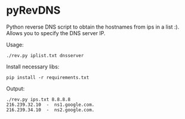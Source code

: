 # pyRevDNS
Python reverse DNS script to obtain the hostnames from ips in a list :). Allows you to specify the DNS server IP. 

Usage:

`./rev.py iplist.txt dnsserver`

Install necessary libs: 

`pip install -r requirements.txt`

Output:

```
./rev.py ips.txt 8.8.8.8
216.239.32.10  -  ns1.google.com.
216.239.34.10  -  ns2.google.com.
```
